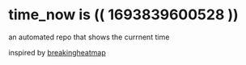 # time_now is (( 1693839600528 ))

an automated repo that shows the currnent time

inspired by [breakingheatmap](https://github.com/breakingheatmap/breakingheatmap)